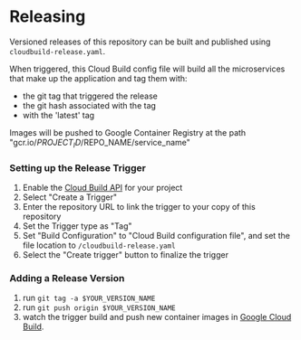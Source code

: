 # Releasing
Versioned releases of this repository can be built and published using `cloudbuild-release.yaml`.

When triggered, this Cloud Build config file will build all the microservices that make up the application and tag them with:
- the git tag that triggered the release
- the git hash associated with the tag
- with the 'latest' tag

Images will be pushed to Google Container Registry at the path "gcr.io/$PROJECT_ID/$REPO_NAME/service_name"

### Setting up the Release Trigger

1. Enable the [Cloud Build API](https://console.cloud.google.com/cloud-build/triggers) for your project
2. Select "Create a Trigger"
3. Enter the repository URL to link the trigger to your copy of this repository
4. Set the Trigger type as "Tag"
5. Set "Build Configuration" to "Cloud Build configuration file", and set the file location to `/cloudbuild-release.yaml`
6. Select the "Create trigger" button to finalize the trigger

### Adding a Release Version
1. run `git tag -a $YOUR_VERSION_NAME`
2. run `git push origin $YOUR_VERSION_NAME`
3. watch the trigger build and push new container images in [Google Cloud Build](https://console.cloud.google.com/cloud-build/builds).

